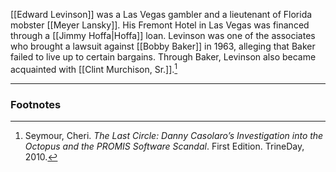 [[Edward Levinson]] was a Las Vegas gambler and a lieutenant of Florida mobster [[Meyer Lansky]]. His Fremont Hotel in Las Vegas was financed through a [[Jimmy Hoffa|Hoffa]] loan. Levinson was one of the associates who brought a lawsuit against [[Bobby Baker]] in 1963, alleging that Baker failed to live up to certain bargains. Through Baker, Levinson also became acquainted with [[Clint Murchison, Sr.]].[^1]

---
### Footnotes

[^1]: Seymour, Cheri. *The Last Circle: Danny Casolaro’s Investigation into the Octopus and the PROMIS Software Scandal*. First Edition. TrineDay, 2010.